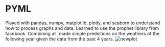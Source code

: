 # PYML
Played with pandas, numpy, matplotlib, plotly, and seaborn to understand how to process graphs and data.
Learned to use the prophet library from facebook.
Combining all, made simple predictions on the weathers of the following year given the data from the past 4 years.
![newplot](https://github.com/Kbrcorecoding/PYML/assets/92383058/d4e2d8da-9434-4f09-95f4-95ba1d7bfcad)
